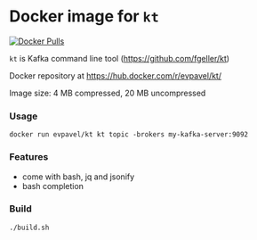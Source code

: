 # Docker image for `kt`

[![Docker Pulls](https://img.shields.io/docker/pulls/evpavel/kt.svg)](https://hub.docker.com/r/evpavel/kt)

`kt` is Kafka command line tool (https://github.com/fgeller/kt)

Docker repository at https://hub.docker.com/r/evpavel/kt/

Image size: 4 MB compressed, 20 MB uncompressed

### Usage

```
docker run evpavel/kt kt topic -brokers my-kafka-server:9092
```

### Features

* come with bash, jq and jsonify
* bash completion

### Build

```
./build.sh
```
